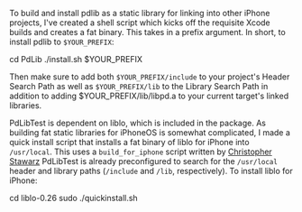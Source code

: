 To build and install pdlib as a static library for linking into other iPhone 
projects, I've created a shell script which kicks off the requisite Xcode builds
and creates a fat binary. This takes in a prefix argument. In short, to install 
pdlib to `$YOUR_PREFIX`:
  
  cd PdLib
  ./install.sh $YOUR_PREFIX

Then make sure to add both `$YOUR_PREFIX/include` to your project's Header Search 
Path as well as `$YOUR_PREFIX/lib` to the Library Search Path in addition to adding
$YOUR_PREFIX/lib/libpd.a to your current target's linked libraries. 
 
PdLibTest is dependent on liblo, which is included in the package. As building
fat static libraries for iPhoneOS is somewhat complicated, I made a quick install 
script that installs a fat binary of liblo for iPhone into `/usr/local`. This uses 
a `build_for_iphone` script written by [Christopher Stawarz](http://pseudogreen.org/)
PdLibTest is already preconfigured to search for the `/usr/local` header and library paths 
(`/include` and `/lib`, respectively). To install liblo for iPhone:

  cd liblo-0.26
  sudo ./quickinstall.sh 

